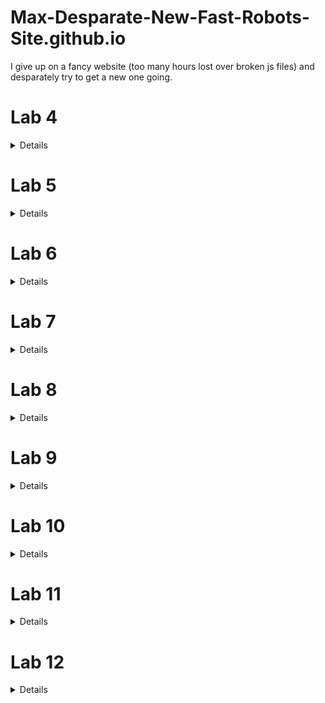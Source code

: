 # Max-Desparate-New-Fast-Robots-Site.github.io
I give up on a fancy website (too many hours lost over broken js files) and desparately try to get a new one going. 

# Lab 4

<details markdown="1">
In this lab, I set up the IMU sensor, enabling 9DOF sensing for the Artemis board. This enables more complex path planning and systems control.

![alt text](lab4/imuconnected.jpg "Picture of the IMU connected to the Artemis board.")

The example code for the IMU board runs without issue out-of-the-box. (The below GIF was recorded retroactively with the example code. The IMU has already been mounted to the robot. The outputs are read from Serial plotter.)

![alt text](lab4/examplecode.gif "Showing the sample code track IMU data from the robot position")

The AD0_VAL value is set to zero by default. This variable refers to the LSB bit of the I2C address. Manipulating the AD0_VAL could allow up to two IMU boards to run in parallel. (Having two of the same board would improve robustness of sensor data.) 

## Accelerometer
Using the equations from class, I record pitch and roll values with the IMU board positioned at -90, 0, and 90 degrees in these two axes.

'''c
pitch_a = atan2(myICM.accY(),myICM.accZ())*180/M_PI;
roll_a  = atan2(myICM.accX(),myICM.accZ())*180/M_PI; 
'''

![alt text](lab4/pitch90090.png "Image of pitch data sampled at different angles.")

![alt text](lab4/roll90090.png "Image of roll data sampled at different angles.")

To get this data, I held the IMU board against the flattest surfaces I had in my room. This brings about potential systematic errors since the flatness and perpendicularity of these surfaces are not guaranteed. This affects my two-point calibration.  

The raw accelerometer data is very noisy. Additionally, at the extreme angles, data for the other axis is most inconsistent. While most of the issue of the accelerometer data is in precision, some of the accuracy is calibrated for by determining a shift and scale factor from the sampled data to fit the expected values to the expected angles. 

```python
# Calculating conversion factors
# Scale conversion
s = 180 / (np.mean(pitch90) - np.mean(pitchneg90))
# origin conversion
o = -(np.mean(pitch90) + np.mean(pitchneg90))/2
print(s,o)
>> 1.0259896646740851 1.0943006994729316
```

Using a fourier transform, I derived an alpha term for low-pass filtering. 
![alt text](lab4/pitchfft.png "Pre-filtered Pitch FFT")

I decided to use 2Hz as my cutoff frequency, leading to the following calculations. 
![alt text](lab4/alphacalc.png "Alpha calculation")

This leads to a much smoother fourier transform for the filtered signal. In fact, for the low-pass filtered pitch data, only three peaks are registered by the FFT.
![alt text](lab4/pitchlpffft.png "Post-filter Pitch FFT")

Here are the pitches laid on top of one-another. The filtered pitch is clearly much smoother and robust.
![alt text](lab4/pitchlpfcompare.png "Pre- and post-filter Pitch FFT")


## Gyroscope
The gyroscope data suffers from clear drift over time. This is inherent to the sensor, although I found tha higher sampling rates reduced this drift. I suspect this has to do with the dt calculation involved with iterating pitch, roll, and yaw values from gyro data. 

![alt text](lab4/gyrodrift.png "Gyro pitch drift over 5 seconds")

I merged the gyro data with the accelerometer data using a complimentary filter for higher accuracy and precision, with robustness to noise and rapid changes.

I used a beta of 0.9 for these results.

![alt text](lab4/pitchreadingcompare.png "Pitch complimentary")

![alt text](lab4/rollreadingcompare.png "Roll complimentary")

## Sample Data and Stunts
The limiting factor for my sampling rate was waiting on the TOF sensor data. The change I made to boost my sampling rate substantially was to not wait for TOF sensor data when it was not available, and update IMU data first. I used separate float arrays for my variables of interest with a set size of 1400, experimentally determined to be more than enough for 5 seconds of data. 

My sampling rate was much faster when I spent the 5 seconds filling up my data buffers and incrementally sending the data after the recording process was complete. The downside of this setup is that the real runtime is much longer than 5 seconds. 

![alt text](lab4/5secreadings.png "5 seconds of data")

I cut the cord for the 850mAH battery, the smaller voltage of the two supplied batteries, to be connected to the Artemis. The larger voltage battery is more suited for the high-power demands of the motor controllers. 

I did some basic stunts, with and without the Artemis onboard. 

Without Artemis:
![alt text](lab4/noart.gif "Test drive without Artemis")

With Artemis:
![alt text](lab4/art.gif "Test drive with Artemis")


The following data is from a 5 second capture from the IMU and TOF sensor onboard the robot, run remotely. This particular scene shows me driving the robot 360 degrees in my messy room. Notice the yaw values responding appropriately. Pitch and roll appear to jitter likely due to friction interactions with the floor. Distance sensing also responds appropriately. (I have TOF sensors on either end of the robot.)

![alt text](lab4/360spindata.png "Data from a 360 spin")

</details>

# Lab 5

<details markdown="1">

## Wiring Diagram
![alt text](lab5/diagram.jpg "Motor driver wiring diagram")
The Artemis voltage requirements for powering are different than that of the motors. The motors draw signficantly more power than the computer. Therefore, a lower voltage battery is suited for running the Artemis computer and a higher voltage batter is suited for running the motors. 

I use analog pins on opposite sides of the Artemis board to control the motor drivers. This makes debugging easier due to the intuitive visual grouping and also reduces likelihood of me shorting connections during the soldering process. 

## Power Supply Testing
A control signal amplitude of 2V best matches the expected output voltage from the Artemis board. For Vin, I used 3.7V to match the maximum output of the charged 850mAh battery. 

I was successfully able to module the speed of the motors on each side using the duty cycle from the function generator. Shorter duty cycles lead to slower rotation.
![alt text](lab5/labsetup.gif "Robot motors running tethered")

## Calibration
I added the following code to the bluetooth cases to allow for easy testing and calibration of left and right motors. For a left motor and right motor speed sent over bluetooth, the robot moves forward at those speeds for a second.

```C
case TEST_DRIVE:
    success = robot_cmd.get_next_value(l_speed);
    if (!success)
        return;
    success = robot_cmd.get_next_value(r_speed);
    if (!success)
        return;
    analogWrite(left_f,0);
    analogWrite(left_r,0);
    analogWrite(right_f,0);
    analogWrite(right_r,0);
    delay(500);
    analogWrite(left_f,l_speed);
    analogWrite(left_r,0);
    analogWrite(right_f,r_speed);
    analogWrite(right_r,0);
    delay(1000);
    analogWrite(left_f,0);
    analogWrite(left_r,0);
    analogWrite(right_f,0);
    analogWrite(right_r,0);
    break;
```
Straight line driving was achieved at 190 and 248 for left and right motors respectively. 
![alt text](lab5/straightline.gif "The robot moves straight")

## Lower Limit PWM
Running the calibration script at progressively lower and lower PWM values, I found that values at 40 were the threshold for overcoming static friction in driving straight. Intuitively, the fixed 4-wheel drivetrain would experience emore friction in turns. For a point-turn, the minimum viable PWM value was 100 for each motor. 

## Open-loop Test Run
Here is the robot performing a manuever untethered and via a bluetooth command. 
![alt text](lab5/testrun.gif "The robot moves autonomously")
```C
case LAB5:
    l_speed = 190;
    r_speed = 248;
    analogWrite(left_f,l_speed);
    analogWrite(left_r,0);
    analogWrite(right_f,r_speed);
    analogWrite(right_r,0);
    delay(500);
    analogWrite(left_f,l_speed);
    analogWrite(left_r,0);
    analogWrite(right_f,0);
    analogWrite(right_r,0);
    delay(500);
    analogWrite(left_f,0);
    analogWrite(left_r,l_speed);
    analogWrite(right_f,0);
    analogWrite(right_r,l_speed);
    delay(500);
    analogWrite(left_f,0);
    analogWrite(left_r,0);
    analogWrite(right_f,0);
    analogWrite(right_r,l_speed);
    delay(500);
    analogWrite(left_f,0);
    analogWrite(left_r,0);
    analogWrite(right_f,0);
    analogWrite(right_r,0);
    break;
```
</details>

# Lab 6

<details markdown="1">

![alt text](lab6/run.gif "The robot drives and turns around")

## Data Handling
To maximize the customizability of my PID stunt code, I used many input parameters sent over bluetooth. This helped me quickly test different PID parameters as well as other parameters relevant to the stunt. 

My code takes up to 10 inputs. Some parameters operate as 'optional' parameters. 

```C
success = robot_cmd.get_next_value(kp);
            if (!success)
                return;
            success = robot_cmd.get_next_value(ki);
            if (!success)
                return;
            success = robot_cmd.get_next_value(kd);
            if (!success)
                return;
            success = robot_cmd.get_next_value(timeout);
            if (!success)
                return;
            success = robot_cmd.get_next_value(split);
            if (!success)
                split = 10;
            success = robot_cmd.get_next_value(I_gaurd);
            if (!success)
                I_gaurd = 100;
            success = robot_cmd.get_next_value(bottom);
            if (!success)
                bottom = 50;
            success = robot_cmd.get_next_value(forward);
            if (!success)
                forward = 500;
            success = robot_cmd.get_next_value(l_speed);
            if (!success)
                l_speed = 250;
            success = robot_cmd.get_next_value(r_speed);
            if (!success)
                r_speed = 250;         
```

I also used code from my IMU lab to retrieve data after recording. The most efficient way I've found to send batches of data over bluetooth is to store data to several float buffers during the run. Then, once the run is finished, send data line-by-line to a python list over bluetooth.

I can use the following callback function to process and display the data.

```python
def getData(uuid,y):
    global record
    string = y.decode("utf-8")
    if string == "DONE":
        for key in record:
            plt.plot(record[key])
            plt.title(key)
            plt.show()
        return
    datas = string.split("+")
    keys = list(record.keys())
    for data in datas:
        dat = data.split("|")
        for i,e in enumerate(dat):
            if e:
                record[keys[i]] += [float(e)]
ble.start_notify(ble.uuid['RX_STRING'], getData)
record = {"yaws":[],"output":[],"kpP":[],"kiI":[],"kdD":[]}
```

## PID 
In selecting my K values, I followed the heuristic plan laid out in lectures. I first tested a P-only system. When my P value was too high, I found that the robot would turn too fast for yaw readings to be accurate. At a certain point, especially when the robot was within 10 degrees of the set point, it struggled to overcome friction. That led me to introduce a non-zero Ki to eventually build up the magnitude of the output to overcome the friction near the setpoint. I then played with small Kd values to help improve speed of convergence. 

## Sampling
I played with the idea of truncating the yaw data to a 0-360 range. However, I found issues with the robot spinning too far past the setpoint. This is because, for a setpoint of 0, the function of P would be discontinuous. 

Therefore, I had better results with a setpoint of 180 degrees and performing no truncation on yaw. The robot does not spin far enough to encounter issues with data overflow or underflow. 

Even with my code optimized to run as fast as possible, I frequently had issues with my yaw reading accuracy. When the motors are driven too quickly, the robot easily overshoots in reality, but the sensor does not pick up on the overshoot. I suspect this has to do with a breakdown of small angle approximations as high enough angular speeds. Thus, I had to reduce my Kp and I gaurd values to reduce instances of extremely fast spinning. 

## Simple anti-windup
My implementation of anti-windup is a simple hack that truncates the integral tracking variable to a set range. 

```C
I += P * dt;
I = fmax(fmin(I,I_gaurd),-I_gaurd); // anti windup
```

## PID output to motor drivers
To convert the PID output value to integers I can send to the motor drivers, I did the following. I added a baseline speed to the output called "bottom". I then clamped to output to 0-255. I also apply a "split" to account for different efficiencies between the left and right motors. The output value can be negative, reflecting different directions of turning. I converted these real float values to positive integers and wrote them to the appropriate pins of the motor drivers. 

```C
if (output < 0) {
    analogWrite(left_f,0);
    analogWrite(left_r,(int) -fmax(output-bottom+split,-255));
    analogWrite(right_f,(int) -fmax(output-bottom-split,-255));
    analogWrite(right_r,0);
    buff0[counter] = (int) -fmax(output-bottom+split,-255);
    
} else {
    analogWrite(left_f,(int) fmin(output+bottom-split,255));
    analogWrite(left_r,0);
    analogWrite(right_f,0);
    analogWrite(right_r,(int) fmin(output+bottom+split,255));
    buff0[counter] = (int) fmin(output+bottom-split,255);
```

Driving in the hallway, the robot begins to turn and converge toward 180 degrees.

![alt text](lab6/yawinmotion.png "The robot drives and turns around after driving forward")

The PWM values that the motors experience look like this.

![alt text](lab6/outputsinmotion.png "PWM values ")

This output can be broken down into the trends of Kp\*P, Ki\*I, and Kd\*D.
![alt text](lab6/P.png "P component")

![alt text](lab6/I.png "I component")

![alt text](lab6/D.png "D component")

</details>

# Lab 7

<details markdown="1">

## Data capture
In the Upson lab, I ran a modified version of the TOF lab code to get step response data. I drove the motors at a set speed for 1 second before letting the robot coast and letting drag slow the robot to a stop.

For easier conversion of u to pwm values, I ran the step response at the maximum PWM value that would allow for straight driving.

Most critically, it was important to set the robot far enough for the robot to come to a rolling stop without collision.

![alt text](lab7/xdata.png "Raw distance measurements")

I processed the data to derive velocity and acceleration measurements. I used symmetric moving averages just to smooth out the data. Without the smoothing, errors from the distance measurements propogate through the differentiation. With a little bit of smoothing, I am much more confident in reading the graphs for rise time.

```python
import numpy as np
def moving_average(x, w):
    return np.convolve(x, np.ones(w), 'same') / w

xdot = moving_average(np.ediff1d(x)/np.ediff1d(times),3)
```

![alt text](lab7/xdotdata.png "Smoothed velocity")

Here we can see the robot move towards the wall with nearly continuous acceleration and increasing speed. After 1 second from the start of data capture, acceleration reverses direction and a lower magnitude acceleration at a point in time that matches the inflection point in the X data.

## Drag and Mass
After this, the process of capturing the 90% rise time is relatively simple implementation of the lecture code. 
```python
# d ~ 1/xdot_steady
xdot_steady = np.min(xdot)
d = (-1/xdot_steady)

xdot90 = 0.9*xdot_steady
t_rise = (times[np.argmax(xdot < xdot90)] - times[0]) 

# m = -d*t_0.9 / ln(0.1)
m = -d*t_rise / np.log(0.1)

print(d, m)
>> 0.6709160379958043 264.7416977038248
```

## A and B matrices
With my coefficients determined, I then calculate my A, B, and C matrices. I also discretize A and B as required. 
```python
# xdot = Ax + Bu
A = np.array([[0,1],[0,-d/m]])
B = np.array([[0],[1/m]])

C = np.array([[-1,0]])

#discretized, dt is sampling time
dt = (times[-1] - times[0]) / len(times)
Ad = np.eye(len(A)) + dt * A  
Bd = dt * B

A = Ad
B = Bd
```


|  A  |         |
|----|---------|
| 1 | 97.32545098 |
| 0 | 0.75335504 |

|  B  |
|----|
| 0. | 
| 0.36762419 |

|  C  |         |
|----|---------|
| -1 | 0 |

## Applying Kalman Filter
Then, it is a matter of applying the kalman filter with the kalman filter function on the measured data.

We use this function applied to a given motor input u and measured output state y.
```python
sigma_1, sigma_2, sigma_3 = dt, dt, 27.

sig_u=np.array([[sigma_1**2,0],[0,sigma_2**2]]) 
sig_z=np.array([[sigma_3**2]])

sigma = np.array([[2500,0],[0,10]])


def kf(mu,sigma, u, y):
    mu_p = A.dot(mu) + B.dot(u)
    sigma_p = A.dot(sigma.dot(A.transpose()))+sig_u
    
    sigma_m = C.dot(sigma_p.dot(C.transpose()))+sig_z
    kkf_gain = sigma_p.dot(C.transpose().dot(np.linalg.inv(sigma_m)))
    
    y_m = y-C.dot(mu_p)
    mu = mu_p+kkf_gain.dot(y_m)
    sigma=(np.eye(2)-kkf_gain.dot(C)).dot(sigma_p)

    return mu, sigma
```

I first tested the following sigmas. My position and speed standard deviation is about 9.9. I try 20 for my sigma_3 process noise. 

```python
sigma_1, sigma_2, sigma_3 = np.sqrt(dt), np.sqrt(dt), 20.


sig_u=np.array([[sigma_1**2,0],[0,sigma_2**2]]) 
sig_z=np.array([[sigma_3**2]])

sigma = np.array([[2500,0],[0,10]])
```

I used the below code to visualize the filtered data
```python
kf_state = []
x_ = -np.array([x[1],0]).transpose()
Y = -np.stack([x[1:],xdot[0:]]).transpose()
u = 1
for i,y in enumerate(Y):
    if i == np.argmin(x)-1:
        u = 0
    x_, sig = kf(x_, sigma, [[u]], y)
    kf_state.append(x_)

kf_state = np.stack(kf_state)
plt.plot(kf_state[:,0,1],label="Kalman Filtered")
plt.plot(xdot[1:], label="Raw")
plt.legend()
plt.show()
```

The results show the filtered data means consistently overshooting measured results, resulting in the robot appearing to be closer to the wall than it is in the measured data. If anything, with the doppler effect, appearing slightly further from the wall would be more reasonable.
![alt text](lab7/kalman0.png "First Kalman test")

To induce a somewhat tighter fit, I increase sigmas in my process values. 
I use 97.3, 9.9, and 50 for my sigmas 1 through 3. And I use 2.5 and 243 for m
![alt text](lab7/kalman1.png "Second Kalman test")

## Onboard extrapolation

To interpolate between TOF readings on the Artemis, I use my last readings of x and xdot to linearly extrapolate into the future. This allows me to have a finer sampling rate. 

After capturing the initial state with the TOF sensor, I am able to begin applying the extrapolation to incoming data. When real sensor data is not available, the Artemis falls back on, every 15 milliseconds, at a much faster sampling rate, a best guess of position and speed to predict the present state. 

```C
while (true) {
    if (distanceSensor1.checkForDataReady()) {
        last_time = millis();
        distance1 = distanceSensor1.getDistance();
        distanceSensor1.clearInterrupt();
        distanceSensor1.stopRanging();
        distanceSensor1.startRanging();
        x_(0,0) = distance1;
        break;
    }
    delay(5);
}

analogWrite(right_f,r_speed);
analogWrite(right_r,0);
analogWrite(left_f,l_speed);
analogWrite(left_r,0);

while (counter < buffer_size) {
    timestamp = micros();
    if (timestamp - last_time2 > timeout) {
        analogWrite(right_f,0);
        analogWrite(right_r,0);
        analogWrite(left_f,0);
        analogWrite(left_r,0);
        u(0) = 0;
        if (timestamp - last_time2 > 5000000) {
            break;
        }
    }

    if (distanceSensor1.checkForDataReady()) {
        distance1 = distanceSensor1.getDistance();
        distanceSensor1.clearInterrupt();
        distanceSensor1.stopRanging();
        distanceSensor1.startRanging();

        if (counter > 0) {
            dt = millis() - last_time;
            last_time += dt;
            xdot = (distance1 - buff0[last_counter]) / dt;
            last_counter = counter;
        }
        
        y = {distance1,xdot};

        times[counter] = timestamp/1000.;
        distance1 = y(0,0);
        buff0[counter] = distance1;
        buff1[counter] = y(0,1);
        counter++;
        }

    delay(15); // Fallback interpolation
    times[counter] = timestamp/1000.;
    distance1 += 15*y(0,1);
    buff0[counter] = distance1;
    buff1[counter] = y(0,1);
    counter++;

}
```

Here are the results of the interpolation in a sample run. The x axis shows the number of samples. The linear interpolation strategy works very well during most of the motion. However, where the magnitude of velocity is changing much faster, near the start and end of the robot's motion, the constant speed assumption breaks down. 
![alt text](lab7/interpx.png "X data with extrapolation")

</details>

# Lab 8

<details markdown="1">

## Overview
I chose to perform Task B: Orientation Control. For this task, I will program the robot to drive fast toward a wall, drift and turn 180 degrees and drive back. 

## Best run
![alt text](lab8/bestrun.gif "Best run")
In my best run, my robot completes the task in about 4 seconds. 

## Blooper reel
[![alt text](https://img.youtube.com/vi/L2kpKNiJ4Ls/0.jpg)](https://www.youtube.com/watch?v=L2kpKNiJ4Ls)

## Implementation
For this high speed task, I must face a few specific challenges. I am aware that the robot's yaw measurement is inaccurate at fast rotations. It may be necessary to compensate for expected drift by programming the turn setpoint as required. 

My code consists of three loops that the robot progresses through. First, the robot drives forward until it detects a forward distance less than 914 mm (3 feet). Then it initates a 180 degree turn using PID. Finally, it drives straight back to the finish line. At every stage, there exists a timeout in the case that any phase hangs for any technical reason. This helps prevent the robot from behaving too erratically and getting damaged.

For faster distance updates, I use linear extrapolation to estimate distance when the ToF data is unavailable. Below is the code for phase 1.  I found that setting *distance_to_wall* to values higher than 914 mm gives the robot enough distance to respond, giving enough space for the arc of the turn. Otherwise the robot ends up crashing into the wall. 
```python
while (distance1 > distance_to_wall) {
    timestamp = micros();
    if (timestamp - last_time2 > timeout || counter >= buffer_size) {
    analogWrite(right_f,0);
    analogWrite(right_r,0);
    analogWrite(left_f,0);
    analogWrite(left_r,0);
    if (timestamp - last_time2 > 5000000) {
        break;
    }
    }

    if (distanceSensor1.checkForDataReady()) {
    distance1 = distanceSensor1.getDistance();
    distanceSensor1.clearInterrupt();
    distanceSensor1.stopRanging();
    distanceSensor1.startRanging();

    if (counter > 0) {
        dt = millis() - last_time;
        last_time += dt;
        xdot = (distance1 - buff0[last_counter]) / dt;
        last_counter = counter;
    }
    
    times[counter] = timestamp/1000.;
    buff0[counter] = distance1;
    buff1[counter] = xdot;
    counter++;
    }

    delay(15);
    times[counter] = timestamp/1000.;
    distance1 += 15*xdot;
    //buff0[counter] = distance1;
    //buff1[counter] = xdot;
    //counter++;

}
```

And here is phase 2. This code is largely unchanged from the PID lab. Having a setpoint other than 180 gave me flexibility in adjusting for yaw overshoot or undershoot. 
```python
last_time = micros();

while (counter < buffer_size) {
    // if data ready and past minimum update time
    Serial.println(counter);
    if(myICM.dataReady())
    {
    // collect data
    myICM.getAGMT();
    timestamp = micros();
    dt = (timestamp - last_time2)/1000000.;
    last_time2 = timestamp;
    yaw_g += myICM.gyrZ()*dt;

    yaws[counter] = yaw_g;

    // calculate P error
    P = set_point - yaw_g;

    // calculate I error
    I += P * dt;
    I = fmax(fmin(I,I_gaurd),-I_gaurd); // anti windup

    // calculate D error
    D = (P - P_prev) / dt;
    P_prev = P;

    // calculate output, 
    output = kp * P + ki * I + kd * D;
    //buff0[counter] = output;
    buff1[counter] = kp*P;
    buff2[counter] = ki*I;
    buff3[counter] = kd*D;

    counter++;

    // clamp output 
    if (output < 0) {
        
        analogWrite(right_f,0);
        analogWrite(right_r,(int) -fmax(output-bottom+split,-255));
        analogWrite(left_f,(int) -fmax(output-bottom-split,-255));
        analogWrite(left_r,0);
        //buff0[counter] = (int) -fmax(output-bottom+split,-255);
        //buff2[counter] = l_speed;
        
    } else {
        analogWrite(right_f,(int) fmin(output+bottom-split,255));
        analogWrite(right_r,0);
        analogWrite(left_f,0);
        analogWrite(left_r,(int) fmin(output+bottom+split,255));
        //buff0[counter] = (int) fmin(output+bottom-split,255);
        //buff1[counter] = r_speed;
        //buff2[counter] = l_speed;
    }

}
```

And finally, I have a final drive forward script for phase 3. This part is the most straightforward.
```python
 if (timestamp - last_time > timeout) {
    delay(5);
    analogWrite(right_f,r_speed);
    analogWrite(right_r,0);
    analogWrite(left_f,l_speed);
    analogWrite(left_r,0);
    delay(forward);
    analogWrite(right_f,0);
    analogWrite(right_r,0);
    analogWrite(left_f,0);
    analogWrite(left_r,0);
    break;
    }
```

## PID and task Settings
* Kp = 0.2
* Ki = 0.007
* Kd = 0.02
* Timeout setting = 0.8 seconds
* Setpoint = 90 degrees

## Plots
I plot data captured from my best run. When the data shows zero, that indicates that the data isn't captured for phase 1. 

![alt text](lab8/yaws.png "Yaws plot")

![alt text](lab8/distances.png "Distances plot")

![alt text](lab8/speeds.png "Speeds plot")

![alt text](lab8/kpp.png "KpP plot")

![alt text](lab8/kii.png "KiI plot")

![alt text](lab8/kdd.png "KdD plot")

</details>

# Lab 9

<details markdown="1">

For the mapping task, I chose to repurpose my PID orientation control code to perform orientation control. I perform PID on position setpoints around a 360 degree turn. Specifically, in time windows of about a second, a running record of the set point position gets iterated up by 24 degrees, or a 15th of a full turn. The robot performs PID to try to reach that set point. After the time window is over, a measurement is taken of the distance from both time of flight sensors (mounted perpendicular to eachother) and of the current yaw reading. The yaw reading is known to be pretty inaccurate for rotations that are too fast, so I keep the kP term relatively small. 

The functional Arduino code looks something like this.

```C
yaws[counter] = yaw_g;
analogWrite(right_f,255);
analogWrite(right_r,255);
analogWrite(left_f,255);
analogWrite(left_r,255);
delay(50);

target += 360/15;

distanceSensor0.startRanging();
while (true) {
if (distanceSensor0.checkForDataReady()) {
distance0 = distanceSensor0.getDistance();
distanceSensor0.clearInterrupt();
distanceSensor0.stopRanging();
d0s[counter] = distance0;
break;
}
delay(5);
}

distanceSensor1.startRanging();
while (true) {
if (distanceSensor1.checkForDataReady()) {
distance1 = distanceSensor1.getDistance();
distanceSensor1.clearInterrupt();
distanceSensor1.stopRanging();
d1s[counter] = distance1;
break;
}
delay(5);
}

counter++;
```

Once I resolve the bluetooth connection issues, the code runs smoothly and captures and sends data well over bluetooth. The code for the data transfer is recycled from other labs. 

![alt text](lab9/spin.gif "Example of robot spinning and mapping")

## Robot Spinning
I struggled to get the robot to turn in place, even while using duct-taped wheels. In addition, the ToF sensors are also offset from the center of the robot. Finally, there is likely a discrepency between the yaw the robot measures and the actual yaw.

I try to later account for these offsets in my plotting of my datapoints. This is explained in the next sections.

## Plots
When I recieve raw data from the data callback, I recieve data for yaw, distance0, and distance1. 
![alt text](lab9/yaws.png "Raw yaw data")
![alt text](lab9/d0s.png "Distance 0 data")

I then convert this data to polar plots after yaws are converted to radians.
![alt text](lab9/polar.png "Polar plot of ToF")

## Precision and repeatability
Running the same code twice at a given location produces data that is surprisingly similar. This data is without any additional processing. This result occurs inspite of the fact that the starting position of the robot is not carefully controlled and the fact that the robot does not turn on its own axis. 

![alt text](lab9/polarprecision.png "Polar plot of ToF")

## Combining maps
From yaw and distance measurement data, we can convert polar coordinates to planar coordinates. I used the expression *x = r\*cos(theta) + x_o* and *y = r\*sin(theta) + y_o* to transform the data to a form that can be superimposed onto eachother. *x_o* and *y_o* refer to the respective origins at which the data was collected in the map. 

In python, the resultant code looks like this:

```python
import numpy as np
import matplotlib.pyplot as plt

keys = [["neg3neg2",-3,-2],["03",0,3],["53",5,3],["5neg3",5,-3]]

for name, delx, dely in keys:
    r = np.load(name+"r1.npy")+75
    theta = np.load(name+"theta.npy")
    x = (r)*np.cos(theta/180*np.pi+1*np.pi/2)/304.8+delx
    y = (r)*np.sin(theta/180*np.pi+1*np.pi/2)/304.8+dely
    plt.plot(x,y, ".",)
    plt.plot([delx], [dely], "x", label =  name)
plt.legend()
plt.show()
```
Thetas are offset by 90 degrees to account for my starting position. And distances are scaled to imperial units. 

![alt text](lab9/raw_map.png "Raw unprocessed map")

From the unprocessed map of the raw data, we can see an overall outline of the room and dots in the vague positions of the boxes within the room. To get more out of my data, I account for the fact that my ToF sensor travels a radius away from my center of rotation. Additionally, when my robot thinks it has completed a 360 degree turn, more often the turn is closer to 340. We can scale theta to try to correct this, too.

Adjusting the data to better fit, accounting for different offsets, and radii of rotation, and incomplete turns, I am able to produce a much cleaner joint point cloud.

```python
keys = [["neg3neg2",-3,-2, 'red'],["03",0,3, 'green'],["53",5,3,'blue'],["5neg3",5,-3,'purple']]
for name, delx, dely, color in keys:
    r = np.load(name+"r1.npy")
    theta = np.load(name+"theta.npy")
    if name == "03":
        x = (r+25)*np.cos(theta*(165/180)/180*np.pi+np.pi/2+0.4)/304.8+delx
        y = (r+25)*np.sin(theta*(165/180)/180*np.pi+np.pi/2+0.4)/304.8+dely+0.3
    elif name == "53":
        x = (r+65)*np.cos(theta*(200/180)/180*np.pi+np.pi/2-0.6)/304.8+delx
        y = (r+65)*np.sin(theta*(200/180)/180*np.pi+np.pi/2-0.6)/304.8+dely
    elif name == '5neg3':
        x = (r+75)*np.cos(theta*(170/180)/180*np.pi+np.pi/2-0.)/304.8+delx
        y = (r+75)*np.sin(theta*(170/180)/180*np.pi+np.pi/2-0.)/304.8+dely
    else:
        x = (r+115)*np.cos(theta*(170/180)/180*np.pi+np.pi/2-0.1)/304.8+delx
        y = (r+115)*np.sin(theta*(170/180)/180*np.pi+np.pi/2-0.1)/304.8+dely
    plt.plot(x,y, ".", color=color)
    plt.plot([delx], [dely], "x", color=color, label =  name)
plt.legend()
plt.show()
```

![alt text](lab9/cleaned_map.png "The cleaned map")

I can draw the predicted room boundaries using horizontal and vertical lines. I construct these lines under the basic assumption that all boundaries are strictly horizontal and vertical. For a vertical line, for example, I take a set of points, and draw a vertical line at *x = x_mu* where *x_mu* is the sample mean x position.

```python
p = np.stack(points, 1).reshape((2,-1))
plt.plot(p[0],p[1],".")

s = p[:,p[0,:]>6.1]
f = np.array([[min(s[1]),np.mean(s[0])],[max(s[1]),np.mean(s[0])]]).transpose()
#plt.plot(s[0], s[1],".")
plt.plot(f[1], f[0])

s = p[:,p[1,:]>3.5]
f = np.array([[np.mean(s[1]),np.min(s[0])],[np.mean(s[1]),np.max(s[0])]]).transpose()
#plt.plot(s[0], s[1],".")
plt.plot(f[1], f[0])

s = p[:,p[0,:]>-3]
s = s[:,s[0,:]<-2]
s = s[:,s[1,:] > 0.]
f = np.array([[min(s[1]),np.mean(s[0])],[max(s[1]),np.mean(s[0])]]).transpose()
#plt.plot(s[0], s[1],".")
plt.plot(f[1], f[0])

#...
```

![alt text](lab9/line_overlay.png "The cleaned map")

## Prepping for simulator
From these points, it is a simple to connect adjacent points to build a numpy array of vertices throughout the environment for later use in the simulator.


![alt text](lab9/single_line.png "The cleaned map")

</details>

# Lab 10 

<details markdown="1">

Code is adapted and optimized from Aarya Pai's 2022 lab work.

Here is the complete run with Bayes filter applied on a trajectory through the simulated environment.


![alt text](lab10/run.gif "Simulator run")

## Inferences and results
The Bel index peaks at a probability of aroud 0.5, but most of the time resides below 0.2. Error is smallest around when the robot moves relatively consistently and at short distances. Large movements especially with a lot of rotation reintroduce the most error. Interestingly, the GT alpha appears to grow substantially over the course of the trajectory. This may be an error with the simulator, given that we expect angles to be constrained -180 to 180. This is room for further investigation in future labs. 


![alt text](lab10/prediction_stats.png "Comparing predictions and ground truth")


## compute_control
To clean up my code for readability, I create delta_x and delta_y which is passed to the numpy arctan2 function. I use numpy functions where possible to leverage the package's computational speed advantage. I also take advantage of the array and matrix operations in calculating delta_trans. 
```python
def compute_control(cur_pose, prev_pose):
    """ Given the current and previous odometry poses, this function extracts
    the control information based on the odometry motion model.

    Args:
        cur_pose  ([Pose]): Current Pose
        prev_pose ([Pose]): Previous Pose 

    Returns:
        [delta_rot_1]: Rotation 1  (degrees)
        [delta_trans]: Translation (meters)
        [delta_rot_2]: Rotation 2  (degrees)
    """
    delta_x = cur_pose[0] - prev_pose[0]
    delta_y = cur_pose[1] - prev_pose[1]
    delta_rot_1 = mapper.normalize_angle(np.rad2deg(np.arctan2(delta_y, delta_x) - prev_pose[2]))
    delta_trans = np.sum((np.array(cur_pose[:2]) - np.array(prev_pose[:2 ]))**2)**0.5
    delta_rot_2 = mapper.normalize_angle(cur_pose[2] - prev_pose[2] - delta_rot_1)

    return delta_rot_1, delta_trans, delta_rot_2
```

## odom_motion_model
np.product can be used to take the product across all entries in an array. I used this fact to reduce unnecessary indexing. 

```python
def odom_motion_model(cur_pose, prev_pose, u):
    """ Odometry Motion Model

    Args:
        cur_pose  ([Pose]): Current Pose
        prev_pose ([Pose]): Previous Pose
        (rot1, trans, rot2) (float, float, float): A tuple with control data in the format 
                                                   format (rot1, trans, rot2) with units (degrees, meters, degrees)


    Returns:
        prob [float]: Probability p(x'|x, u)
    """  
    u_hat = compute_control(cur_pose, prev_pose)
    sigma = np.array((loc.odom_rot_sigma, loc.odom_trans_sigma, loc.odom_rot_sigma))
    prob = np.product(loc.gaussian(u_hat, np.array(u), sigma))
    
    return prob
```

## prediction_step

I experimented with matrix operations and other numpy tools to reduce the runtime of this function further. I was not successful in finding an alternative outside of the 6 for-loops that worked for my case. The main challenge is the need to apply the belief update between every combination of previous and current poses. With larger environments, this significantly reduces the performance of the Bayes filter, given that the sum connections follows the pyramid numbers formula *n(n+1)/2* or approximately O(n**2).

Here, I also experimented with adding a small epsilon to the division to prevent division errors. In practice, I did not run into issues with the normalization.

```python
def prediction_step(cur_odom, prev_odom):
    """ Prediction step of the Bayes Filter.
    Update the probabilities in loc.bel_bar based on loc.bel from the previous time step and the odometry motion model.

    Args:
        cur_odom  ([Pose]): Current Pose
        prev_odom ([Pose]): Previous Pose
    """
    
    actual_u = compute_control(cur_odom, prev_odom)
    loc.bel_bar = np.zeros((mapper.MAX_CELLS_X, mapper.MAX_CELLS_Y, mapper.MAX_CELLS_A))
    for x_prev in range(mapper.MAX_CELLS_X):
        for y_prev in range(mapper.MAX_CELLS_Y):
            for a_prev in range(mapper.MAX_CELLS_A):
                if loc.bel[x_prev,y_prev,a_prev] > 0.0001:
                    for x_t in range(mapper.MAX_CELLS_X):
                        for y_t in range(mapper.MAX_CELLS_Y):
                            for a_t in range(mapper.MAX_CELLS_A):
                                loc.bel_bar[x_t,y_t,a_t] += loc.bel[x_prev,y_prev,a_prev] * odom_motion_model(mapper.from_map(x_t,y_t,a_t),mapper.from_map(x_prev,y_prev,a_prev),actual_u)

    loc.bel_bar /= np.sum(loc.bel_bar)#+0.00001   
```

## sensor_model and update_step
These functions are pretty lean as-is. I could not make improvements here.
```python
def sensor_model(obs):
    """ This is the equivalent of p(z|x).

    Args:
        obs ([ndarray]): A 2D array consisting of the true observations for each robot pose in the map 

    Returns:
        [ndarray]: Returns a 1D array of size N (total number of cells in the map) with the likelihoods of each cell's observations
    """
    return np.array([loc.gaussian(loc.obs_range_data[i], obs[i], loc.sensor_sigma) for i in range(mapper.OBS_PER_CELL)])



def update_step():
    """ Update step of the Bayes Filter.
    Update the probabilities in loc.bel based on loc.bel_bar and the sensor model.
    """
    for x_t in range(mapper.MAX_CELLS_X):
        for y_t in range(mapper.MAX_CELLS_Y):
            for a_t in range(mapper.MAX_CELLS_A):
                loc.bel[x_t,y_t,a_t] = loc.bel_bar[x_t, y_t, a_t] * np.prod(sensor_model(mapper.obs_views[x_t,y_t,a_t]))
                
    loc.bel /= np.sum(loc.bel)
```

</details>

# Lab 11

<details markdown="1">

## Localization in Simulation
I tested the simulation's localization. The results appeared virtually identical to the previous lab. We can observe the belief trajectory in blue fitting fairly tightly to the ground truth in green. By testing in simulation first, we can isolate errors between code and real-world physics. From the simulated results, we have a benchmark for the error in an ideal case. 

![alt text](lab11/finalplot.png "Final plot of odom, ground truth, and belief")

## Real localization
Next, we test the same code on the real robot. I implemented the *perform_observation_loop* code as follows. 

```python
async def perform_observation_loop(self, rot_vel=120):
        """Perform the observation loop behavior on the real robot, where the robot does  
        a 360 degree turn in place while collecting equidistant (in the angular space) sensor
        readings, with the first sensor reading taken at the robot's current heading. 
        The number of sensor readings depends on "observations_count"(=18) defined in world.yaml.
        
        Keyword arguments:
            rot_vel -- (Optional) Angular Velocity for loop (degrees/second)
                        Do not remove this parameter from the function definition, even if you don't use it.
        Returns:
            sensor_ranges   -- A column numpy array of the range values (meters)
            sensor_bearings -- A column numpy array of the bearings at which the sensor readings were taken (degrees)
                               The bearing values are not used in the Localization module, so you may return a empty numpy array
        """
        # Get ArtemisBLEController object
        global flag
        global record
        flag = False
        
        # Run Lab 9 code for mapping
        ble.send_command(CMD.LAB9,".07|0.005|0.02|5000000|25|40|120|1000|255|240")

        # Awaiting flag to be turned on (when data is done sending)
        while not flag:
            await sleep()
        
        # Light post-processing akin to Lab 9 for angle and range correction
        sensor_ranges = np.array(record["D1"])
        sensor_ranges = (sensor_ranges + 75)/1000
        sensor_ranges = np.expand_dims(sensor_ranges,1)
        sensor_bearings = np.array(record["yaws"])
        sensor_bearings = sensor_bearings*(170/180)/180*np.pi
        sensor_bearings = np.expand_dims(sensor_bearings,1)
        
        
        return sensor_ranges, sensor_bearings
        
flag = False
```

Running this code at one of the four marked poses in the environment (5 ft, -3ft, 0 deg) looks something like this. 

![alt text](lab11/singlespin.gif "Single example fo the robot spinning on a coordinate")

Even with this imperfect data capture trajectory, we get a predicted position very close to the actual point. 

![alt text](lab11/prediction.png "Single example fo the robot spinning on a coordinate")

The actual position is (-1.524m, -0.914m, 0 degrees). In other words, the belief from the update step is nearly exactly the actual position.

## The Other Poses

Due to the large detection radius, the size of the prediction error ranges up to 1 foot. 

### Ground truth (5, 3), belief (5,2)
![alt text](lab11/53.png "Prediction at 5,3")

### Ground truth (0, 3), belief (1,3)
![alt text](lab11/03.png "Prediction at 0,3")

### Ground truth (-3, -2), belief (-3,-2)
![alt text](lab11/neg3neg2.png "Prediction at -3,-2")

</details>

# Lab 12

<details markdown="1">

## Overview
I had many challenges in tackling this lab. In this lab, the task is to autonomously navigate through a long sequence of waypoints in a predefined map. 

```
1. (-4, -3)    <--start
2. (-2, -1)
3. (1, -1)
4. (2, -3)
5. (5, -3)
6. (5, -2)
7. (5, 3)
8. (0, 3)
9. (0, 0)      <--end
```

In order to achieve this, I considered several strategies. Below, I explain the sequence of strategies I tested.


| # | Waypoints | Distance | Yaw |
| - | --- | --- | ---|
|1 | Bayes filter update every step | TOF with interpolation | PID yaw position control | |
|2 | Bayes filter at selected points | TOF with interpolation | PID yaw position control | |
|3 | Dead reckoning | TOF with PID position control | PID yaw position control 
| 4 | Mixed dead reckoning and Bayes filter | TOF with PID position control (one-shot style) | PID yaw position control

## Method 1

[![alt text](https://img.youtube.com/vi/hNxk1YXVzCo/0.jpg)](https://www.youtube.com/watch?v=hNxk1YXVzCo)

I reused lab 7 code for TOF with interpolation. I adapted my PID lab code for the yaw control. These two steps were the more straightforward. I removed the data capture part of these functions and rebundled them as the DRIVE and TURN case. They would allow me to command the robot to drive x distance or turn y degrees, with other parameters to control the motion.

The DRIVE function works by:

1. Recording the initial distance ahead with TOF 
2. Determining the distance to stop at by subtracting the initial distance by the desired movement distance.
3. Move forward until the step 2 distance is reached. 

For the Bayes filter update, I used asyncio to allow for the python kernel to wait until the bearings and ranges are populated before proceeding. 

```python
async def perform_observation_loop(self, rot_vel=120):

    global flag
    global record
    global r_offset
    flag = False
    
    print("send")
    record = {"yaws":[],"D1":[]}
    ble.send_command(CMD.LAB9,"2.|0.7|0.8|5000000|-30|100|150|1000|255|255")
    
    last = time()
    while time() < last + 40:
        if len(record["D1"]) == 15:
            print("type 2 break")
            break
        await sleep()
    if time() > last + 40:
        print("timed out")
    
    sensor_ranges = np.array(record["D1"])
    sensor_ranges = (sensor_ranges + r_offset)/1000
    sensor_ranges = np.expand_dims(sensor_ranges,1)
    sensor_bearings = np.array(record["yaws"])
    sensor_bearings = (sensor_bearings + 20)*(170/180)/180*np.pi
    sensor_bearings = np.expand_dims(sensor_bearings,1)
    
    return sensor_ranges, sensor_bearings
```

The script includes preliminary processing of the raw data to improve localization accuracy.

To navigate between waypoints, these wrapper and helper functions are used. 

```python
waypoints = [(-4, -3),   
            (-2, -1),
             (1, -1),
             (2, -3),
             (5, -3),
             (5, -2),
             (5, 3),
             (0, 3),
             (0, 0)]

def getAngle(arr):
    angle = np.rad2deg(np.arctan2(arr[1],arr[0]))
    if angle > 180:
        angle = -360 + angle
    return angle
    
def getDistance(arr):
    return np.linalg.norm(arr)*1000

async def turn(d_angle):
    global flag
    
    angle_left = d_angle
    large_angle_threshold = 90

    if abs(angle_left) > large_angle_threshold:
        angle_left = angle_left - np.sign(angle_left) * large_angle_threshold
        flag = False
        #                           P   I    D   timeout s Igaurd bottom target
        ble.send_command(CMD.TURN,"2.|0.9|0.8|2000000|100|220|160|"+str(np.sign(angle_left)*large_angle_threshold))
        last = time()
        while time() < last + 10:
            if flag:
                break
            await sleep()
        
        await turn(angle_left)
    else:
        flag = False
        ble.send_command(CMD.TURN,"2.|0.9|0.8|2000000|100|220|160|"+str(angle_left))
        last = time()
        while time() < last + 10:
            if flag:
                break
            await sleep()   
```

The turning function seperates large turns into a sequence of smaller turns to reduce errors from yaw drift. These pieces of code make it easier for me to iterate between waypoints, determining the next desire, and getting the angle and distance needed to travel. 

```python
 waypoint_m = np.array(waypoints[i+1])/3.2808399
desire = np.subtract(waypoint_m,current_belief[:-1])

print("Desire", desire)

d_angle = getAngle(desire)
d_dist = getDistance(desire)

print(f"Desired angle {d_angle}, desired distance {d_dist}")
last = time()
while time() < last + 1:
    await sleep()
await turn(d_angle - curr_angle) 
curr_angle = d_angle

print("done turn with current ", curr_angle)

flag = False
print("send drive")
ble.send_command(CMD.DRIVE,"100|115|"+str(int(d_dist))+"|5000000|0.0015|0.016|0.05|200")

last = time()
while not flag and time() < last + 10:
    await sleep()
```

## Method 2
My localization step captures 15 data points but does not complete a full turn. This led to me having issues with compounding issues with yaw drift. Furthermore, the Bayes filter update step error for yaw was much greater than the error for position. That is why most of my code omits use of the localized yaw angle.

To increase ease of testing and reduce yaw drift, I decided to selectively choose to do localization at some waypoints. Particularly around the 3rd or 4th waypoint, my position error was greatest. Ultimately I had issues with this approach too since the TOF sensor would bug out frequently going between the localization and driving commands. It was incredibly strenous to debug this. More about this in the 'troubleshooting' section.

I only successfully reached the fourth or fifth waypoint with this approach. 

## Method 3
[![alt text](https://img.youtube.com/vi/GTal47eFbI8/0.jpg)](https://www.youtube.com/watch?v=GTal47eFbI8)

I observed that some groups seemed to get much more consistent results with a PID loop on translation control. The challenge of using TOF sensing for distance control is that, when yaw drifts too far or when the robot does not drive perfectly straight, it is common for other objects to come in and out of view, changing the robot's belief of its distance. 

One approach to fix this may be to apply a (Kalman) filter on the distance readings. Alternatively, I noticed that choosing to occasionally drive backwards could mean TOF sensing occurs on a more consistent surface.

I determine the distance and angle to move by using the euclidian distance between the present and next waypoints. I am able to tune the angle and distance to move at every step as needed.


## Troubleshooting
I faced notable issues with my TOF sensor. There were several instances where the sensor would abruptly stop recording distances. Without clear documentation on what the Sparkfun library functions do, any kind of debugging was done with intuition. 

I began to notice that other teams were implementing, testing, and finishing the lab in much faster time with purely open-loop control. This led me to try simpler and simpler approaches. However, my robot is particularly finnicky with it's sensors, which I think inhibited my progress.

I believe the following codeblock is what was causing me the most issues. In this code, I try to turn on the TOF sensor, wait until I have data, then set the distance value to the measurement. There is also a timeout script so that my robot does not get trapped in an infinite loop (which occurs frequently before this implementation). This code appears in my translation PID script. Frequently, on the second or third run of the same command, data would fail to ever 'get ready.'

```C
distanceSensor1.startRanging();
while (true) {
    if (distanceSensor1.checkForDataReady()) {
    distance1 = distanceSensor1.getDistance();
    Serial.print("Inside ");
    Serial.println(distance1);
    distanceSensor1.clearInterrupt();
    distanceSensor1.stopRanging();
    break;
    } else if (micros() - timestamp > 25000 || micros() - last_time2 > timeout) {
    distanceSensor1.clearInterrupt();
    distanceSensor1.stopRanging();
    break;
    }
    delay(5);
}
```

This code is largely the same for the Sparkfun library's one-shot measurement example. But for, repeated loops of getting data, it is incredibly unreliable. 

Digging more into the codebase, I found that I might have better results by starting ranging at the very beginning of my code and using clearInterrupt exclusively to reset the sensor measurement. Alternatively, I might try using startOneshotRanging instead of startRanging. 

For the one-shot ranging technique, I used the following code. 
```C
distanceSensor1.startOneshotRanging(); 
while (!distanceSensor1.checkForDataReady())
{
delay(1);
}
distance1 = distanceSensor1.getDistance(); 
```

## UPDATE
After I implemented the oneshot ranging code for all instances where I measure distance, my TOF sensor worked reliably and without issue. 


## Method 4
I noticed my yaw bearings progressively get worse with each waypoint. 

I found benefits to using different PID parameters for position control depending on the desired distance to travel. The parameters that were sensible for short ranges did not apply well for longer distances. It was easier to create different PID commands for different distances than to trial-and-error a one-size-fits-all solution for all distances.

To simplify the driving code, I wrote the following function.

```python
async def drive(d_dist):
    global flag
    flag = False
    d_dist = int(d_dist)
    if abs(d_dist) < 400:
        ble.send_command(CMD.DRIVE,"100|117|"+str(d_dist)+"|5000000|0.0018|0.08|0.05|5000")
        last = time()
        while time() < last + 10:
            if flag:
                break
            await sleep()
    elif abs(d_dist) < 600:
        ble.send_command(CMD.DRIVE,"100|117|"+str(d_dist)+"|5000000|0.0015|0.016|0.05|200")
        last = time()
        while time() < last + 10:
            if flag:
                break
            await sleep()
    elif abs(d_dist) < 1300:
        ble.send_command(CMD.DRIVE,"100|117|"+str(d_dist)+"|5000000|0.0015|0.01|0.05|2000")
        last = time()
        while time() < last + 10:
            if flag:
                break
            await sleep()
    else:
        ble.send_command(CMD.DRIVE,"100|105|"+str(d_dist)+"|5000000|0.0007|0.025|0.005|4000")
        last = time()
        while time() < last + 10:
            if flag:
                break
            await sleep()
```

I reasoned that after the largest range movements is when localization is most valuable to correct errors in positioning. So I added back a localization at (5,3).

After these changes, I was able to complete the entire run. I ran out of time for more tuning, but with more tuning, accuracy would be even better. 

[![alt text](https://img.youtube.com/vi/D-quUX-ZyAc/0.jpg)](https://www.youtube.com/watch?v=D-quUX-ZyAc)

The following code was the main loop used to perform my best run. You can see the combination of PID closed loop control and Bayes filter localization.

```python

r_offset = 35

loc.init_grid_beliefs()

hist_x = []
hist_y = []

curr_angle = 0

waypoints = [(-4, -3), 
            (-2, -1),
             (1, -1),
             (2, -3),
             (5, -3),
             (5, -2),
             (5, 3),
             (0, 3),
             (0, 0)]


for i, waypoint in enumerate(waypoints):
    global flag
    flag = False

    if waypoint == (-4,-3):
        await drive(570)
        await turn(75)
        await drive(-600)
        curr_angle = -180
    elif waypoint == (-2, -1):
        await drive(-900)
    elif waypoint == (1,-1):
        await turn(110)
        await drive(500)
        await turn(46)
        curr_angle = 0
    elif waypoint == (2, -3):
        await drive(700)
        await turn(80)
    elif waypoint == (5,-3):
        await drive(300)
    elif waypoint == (5,-2):
        await drive(1524)
        curr_angle = 90

    current_belief = np.divide(waypoint,3.2808399)
    current_belief = np.append(current_belief,curr_angle)

    if waypoint == (5,3):

        ## Localization step
        record = {"yaws":[],"D1":[]}
        await loc.get_observation_data()
        loc.update_step()
        loc.plot_update_step_data(plot_data=True)
        argmax_bel = get_max(loc.bel)
        current_belief = loc.mapper.from_map(*argmax_bel[0])
        curr_angle = current_belief[-1]

        ## Get desire (distance and angle to next waypoint)
        waypoint_m = np.array(waypoints[i+1])/3.2808399
        desire = np.subtract(waypoint_m,current_belief[:-1])
        d_angle = getAngle(desire)
        d_dist = getDistance(desire)

        ## Execute desires
        if abs(d_angle + 360 - current_belief[-1]) < abs(d_angle - current_belief[-1]):
            await turn(d_angle + 360 - curr_angle)
        else:
            await turn(d_angle - curr_angle)
        curr_angle = d_angle
        await drive(d_dist)

    elif waypoint == (0,3):
        if abs(180 - curr_angle) < abs(-180 - curr_angle):
            await turn(180 - curr_angle)
        else:
            await turn(-180 - curr_angle)
        await turn(-80)
        await drive(-900)

    hist_x.append(current_belief[0])
    hist_y.append(current_belief[1])
    plt.plot(hist_x,hist_y,"-x")
    plt.xlim(-5,5)
    plt.ylim(-5,5)
    plt.show()
```

The following plot shows the robot's belief of its position for every waypoint. Only the top-right waypoint is generated from Bayes filter. We can see that due to some errors from the Baye's prediction, the robot over-corrects and misses the second to last target. 
[![alt text](lab12/run.png)]("Robot's percieved position")


</details>